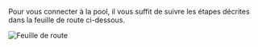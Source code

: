 Pour vous connecter à la pool, il vous suffit de suivre les étapes décrites dans la feuille de route ci-dessous.




![Feuille de route](https://github.com/user-attachments/assets/10e08d40-cd0e-4445-92ea-57d55f3ad9d0)

